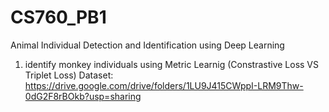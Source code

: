 # CS760_PB1
Animal Individual Detection and Identification using Deep Learning 

1) identify monkey individuals using Metric Learnig (Constrastive Loss VS Triplet Loss)
Dataset: https://drive.google.com/drive/folders/1LU9J415CWppI-LRM9Thw-0dG2F8rBOkb?usp=sharing
